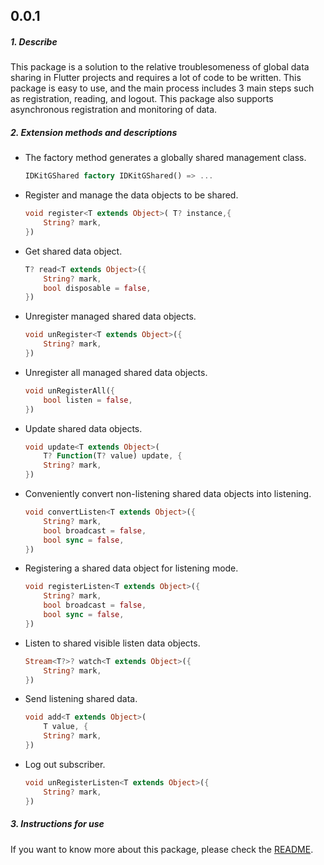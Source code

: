 ## 0.0.1

##### 1. Describe

This package is a solution to the relative troublesomeness of global data sharing in Flutter projects and requires a lot of code to be written. This package is easy to use, and the main process includes 3 main steps such as registration, reading, and logout. This package also supports asynchronous registration and monitoring of data.

##### 2. Extension methods and descriptions

- The factory method generates a globally shared management class.

  ```dart
  IDKitGShared factory IDKitGShared() => ...
  ```

- Register and manage the data objects to be shared.
  ```dart
  void register<T extends Object>( T? instance,{
      String? mark,
  })
  ```
- Get shared data object.

  ```dart
  T? read<T extends Object>({
      String? mark,
      bool disposable = false,
  })
  ```

- Unregister managed shared data objects.

  ```dart
  void unRegister<T extends Object>({
      String? mark,
  })
  ```

- Unregister all managed shared data objects.

  ```dart
  void unRegisterAll({
      bool listen = false,
  })
  ```

- Update shared data objects.

  ```dart
  void update<T extends Object>(
      T? Function(T? value) update, {
      String? mark,
  })
  ```

- Conveniently convert non-listening shared data objects into listening.

  ```dart
  void convertListen<T extends Object>({
      String? mark,
      bool broadcast = false,
      bool sync = false,
  })
  ```

- Registering a shared data object for listening mode.

  ```dart
  void registerListen<T extends Object>({
      String? mark,
      bool broadcast = false,
      bool sync = false,
  })
  ```

- Listen to shared visible listen data objects.

  ```dart
  Stream<T?>? watch<T extends Object>({
      String? mark,
  })
  ```

- Send listening shared data.

  ```dart
  void add<T extends Object>(
      T value, {
      String? mark,
  })
  ```

- Log out subscriber.

  ```dart
  void unRegisterListen<T extends Object>({
      String? mark,
  })
  ```

##### 3. Instructions for use

If you want to know more about this package, please check the [README](https://github.com/zhoushuangjian001/idkit_gshared/blob/master/README.md).
